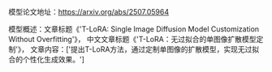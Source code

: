 模型论文地址：https://arxiv.org/abs/2507.05964

模型概述：文章标题《'T-LoRA: Single Image Diffusion Model Customization Without Overfitting'》，
中文文章标题《'T-LoRA：无过拟合的单图像扩散模型定制'》，
文章内容：['提出T-LoRA方法，通过定制单图像的扩散模型，实现无过拟合的个性化生成效果。']
